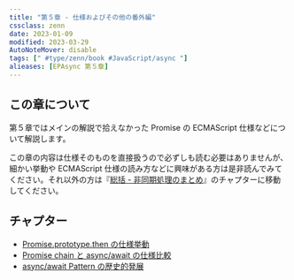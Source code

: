 ```yaml
---
title: "第５章 - 仕様およびその他の番外編"
cssclass: zenn
date: 2023-01-09
modified: 2023-03-29
AutoNoteMover: disable
tags: [" #type/zenn/book #JavaScript/async "]
alieases: [EPAsync 第５章]
---
```


## この章について

第５章ではメインの解説で拾えなかった Promise の ECMAScript 仕様などについて解説します。

この章の内容は仕様そのものを直接扱うので必ずしも読む必要はありませんが、細かい挙動や ECMAScript 仕様の読み方などに興味がある方は是非読んでみてください。それ以外の方は『[総括 - 非同期処理のまとめ](y-epasync-conclusion)』のチャプターに移動してください。

## チャプター

- [Promise.prototype.then の仕様挙動](m-epasync-promise-prototype-then)
- [Promise chain と async/await の仕様比較](n-epasync-promise-spec-compare)
- [async/await Pattern の歴史的発展](o-epasync-async-await-pattern-history)
